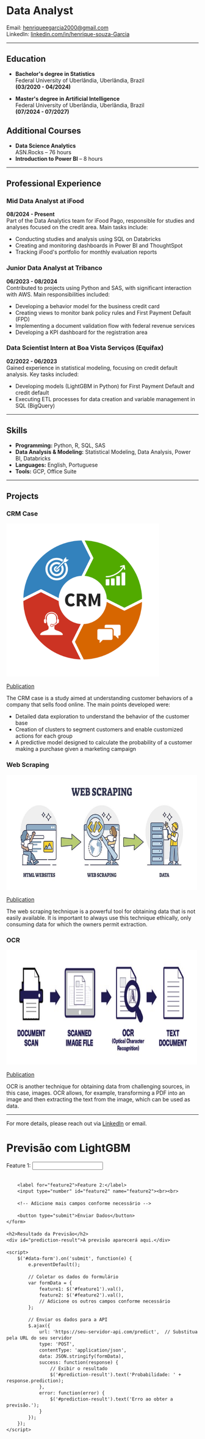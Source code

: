 # Data Analyst

Email: henriqueegarcia2000@gmail.com  
LinkedIn: [linkedin.com/in/henrique-souza-Garcia](https://www.linkedin.com/in/henrique-souza-Garcia/)

---

## Education

- **Bachelor's degree in Statistics**  
  Federal University of Uberlândia, Uberlândia, Brazil  
  **(03/2020 - 04/2024)**

- **Master's degree in Artificial Intelligence**  
  Federal University of Uberlândia, Uberlândia, Brazil  
  **(07/2024 - 07/2027)**

## Additional Courses

- **Data Science Analytics**  
  ASN.Rocks – 76 hours
- **Introduction to Power BI** – 8 hours

---

## Professional Experience

### Mid Data Analyst at iFood  
**08/2024 - Present**  
Part of the Data Analytics team for iFood Pago, responsible for studies and analyses focused on the credit area. Main tasks include:
- Conducting studies and analysis using SQL on Databricks
- Creating and monitoring dashboards in Power BI and ThoughtSpot
- Tracking iFood's portfolio for monthly evaluation reports

### Junior Data Analyst at Tribanco  
**06/2023 - 08/2024**  
Contributed to projects using Python and SAS, with significant interaction with AWS. Main responsibilities included:
- Developing a behavior model for the business credit card
- Creating views to monitor bank policy rules and First Payment Default (FPD)
- Implementing a document validation flow with federal revenue services
- Developing a KPI dashboard for the registration area

### Data Scientist Intern at Boa Vista Serviços (Equifax)  
**02/2022 - 06/2023**  
Gained experience in statistical modeling, focusing on credit default analysis. Key tasks included:
- Developing models (LightGBM in Python) for First Payment Default and credit default
- Executing ETL processes for data creation and variable management in SQL (BigQuery)

---

## Skills

- **Programming:** Python, R, SQL, SAS
- **Data Analysis & Modeling:** Statistical Modeling, Data Analysis, Power BI, Databricks
- **Languages:** English, Portuguese
- **Tools:** GCP, Office Suite

---
## Projects
### CRM Case
<a href="https://github.com/Henriqueufu/CRM_case/blob/1e6501de6d5c03149043ef1d9fc83b3887cd5b28/Case_CRM.ipynb">
    <img src="/imagens/CRM-scaled.jpg" alt="" width="400" height="400">
</a>

[Publication](https://github.com/Henriqueufu/CRM_case/blob/1e6501de6d5c03149043ef1d9fc83b3887cd5b28/Case_CRM.ipynb)

The CRM case is a study aimed at understanding customer behaviors of a company that sells food online. The main points developed were:

- Detailed data exploration to understand the behavior of the customer base
- Creation of clusters to segment customers and enable customized actions for each group
- A predictive model designed to calculate the probability of a customer making a purchase given a marketing campaign

### Web Scraping
<a href="https://github.com/Henriqueufu/web_scraping/blob/0ef68555879a965e69931a93d2e45271b26f020c/web_scraping.ipynb">
    <img src="/imagens/web_scraping.jpg" alt="" width="500" height="300">
</a>

[Publication](https://github.com/Henriqueufu/web_scraping/blob/0ef68555879a965e69931a93d2e45271b26f020c/web_scraping.ipynb)

The web scraping technique is a powerful tool for obtaining data that is not easily available. It is important to always use this technique ethically, only consuming data for which the owners permit extraction.

### OCR
<a href="https://github.com/Henriqueufu/OCR/blob/e8cebbcd4d299d18e78befc777ee3ff9816b5f1b/OCR_Curriculo%20(1).ipynb">
    <img src="/imagens/OCR.jpeg" alt="" width="500" height="300">
</a>

[Publication](https://github.com/Henriqueufu/OCR/blob/e8cebbcd4d299d18e78befc777ee3ff9816b5f1b/OCR_Curriculo%20(1).ipynb)

OCR is another technique for obtaining data from challenging sources, in this case, images. OCR allows, for example, transforming a PDF into an image and then extracting the text from the image, which can be used as data.

---
For more details, please reach out via [LinkedIn](https://www.linkedin.com/in/henrique-souza-Garcia/) or email.



<!DOCTYPE html>
<html lang="pt-br">
<head>
    <meta charset="UTF-8">
    <meta name="viewport" content="width=device-width, initial-scale=1.0">
    <title>Previsão com LightGBM</title>
    <script src="https://code.jquery.com/jquery-3.6.0.min.js"></script>
</head>
<body>
    <h1>Previsão com LightGBM</h1>
    <form id="data-form">
        <label for="feature1">Feature 1:</label>
        <input type="number" id="feature1" name="feature1"><br><br>
        
        <label for="feature2">Feature 2:</label>
        <input type="number" id="feature2" name="feature2"><br><br>

        <!-- Adicione mais campos conforme necessário -->
        
        <button type="submit">Enviar Dados</button>
    </form>

    <h2>Resultado da Previsão</h2>
    <div id="prediction-result">A previsão aparecerá aqui.</div>

    <script>
        $('#data-form').on('submit', function(e) {
            e.preventDefault();

            // Coletar os dados do formulário
            var formData = {
                feature1: $('#feature1').val(),
                feature2: $('#feature2').val(),
                // Adicione os outros campos conforme necessário
            };

            // Enviar os dados para a API
            $.ajax({
                url: 'https://seu-servidor-api.com/predict',  // Substitua pela URL do seu servidor
                type: 'POST',
                contentType: 'application/json',
                data: JSON.stringify(formData),
                success: function(response) {
                    // Exibir o resultado
                    $('#prediction-result').text('Probabilidade: ' + response.prediction);
                },
                error: function(error) {
                    $('#prediction-result').text('Erro ao obter a previsão.');
                }
            });
        });
    </script>
</body>
</html>

